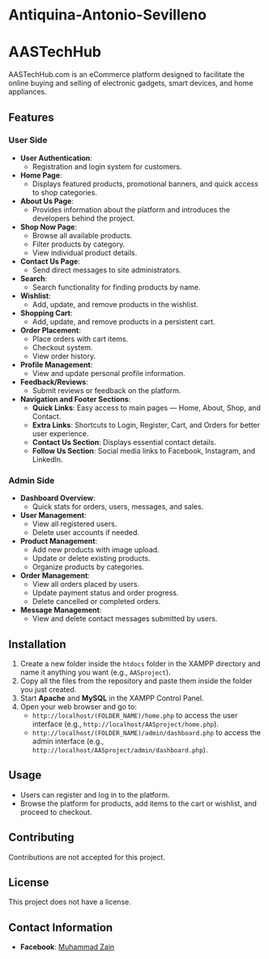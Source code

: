 # Antiquina-Antonio-Sevilleno
# AASTechHub

AASTechHub.com is an eCommerce platform designed to facilitate the online buying and selling of electronic gadgets, smart devices, and home appliances.

## Features

### User Side
- **User Authentication**:
  - Registration and login system for customers.
- **Home Page**:
  - Displays featured products, promotional banners, and quick access to shop categories.
- **About Us Page**:
  - Provides information about the platform and introduces the developers behind the project.
- **Shop Now Page**:
  - Browse all available products.
  - Filter products by category.
  - View individual product details.
- **Contact Us Page**:
  - Send direct messages to site administrators.
- **Search**:
  - Search functionality for finding products by name.
- **Wishlist**:
  - Add, update, and remove products in the wishlist.
- **Shopping Cart**:
  - Add, update, and remove products in a persistent cart.
- **Order Placement**:
  - Place orders with cart items.
  - Checkout system.
  - View order history.
- **Profile Management**:
  - View and update personal profile information.
- **Feedback/Reviews**:
  - Submit reviews or feedback on the platform.
- **Navigation and Footer Sections**:
  - **Quick Links**: Easy access to main pages — Home, About, Shop, and Contact.
  - **Extra Links**: Shortcuts to Login, Register, Cart, and Orders for better user experience.
  - **Contact Us Section**: Displays essential contact details.
  - **Follow Us Section**: Social media links to Facebook, Instagram, and LinkedIn.

### Admin Side
- **Dashboard Overview**:
  - Quick stats for orders, users, messages, and sales.
- **User Management**:
  - View all registered users.
  - Delete user accounts if needed.
- **Product Management**:
  - Add new products with image upload.
  - Update or delete existing products.
  - Organize products by categories.
- **Order Management**:
  - View all orders placed by users.
  - Update payment status and order progress.
  - Delete cancelled or completed orders.
- **Message Management**:
  - View and delete contact messages submitted by users.

## Installation

1. Create a new folder inside the `htdocs` folder in the XAMPP directory and name it anything you want (e.g., `AASproject`).
2. Copy all the files from the repository and paste them inside the folder you just created.
3. Start **Apache** and **MySQL** in the XAMPP Control Panel.
4. Open your web browser and go to:
   - `http://localhost/(FOLDER_NAME)/home.php` to access the user interface (e.g., `http://localhost/AASproject/home.php`).
   - `http://localhost/(FOLDER_NAME)/admin/dashboard.php` to access the admin interface (e.g., `http://localhost/AASproject/admin/dashboard.php`).

## Usage

- Users can register and log in to the platform.
- Browse the platform for products, add items to the cart or wishlist, and proceed to checkout.

## Contributing

Contributions are not accepted for this project.

## License

This project does not have a license.

## Contact Information

- **Facebook**: [Muhammad Zain](https://facebook.com)
